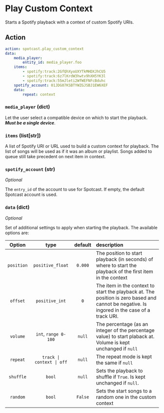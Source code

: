 # Play Custom Context

Starts a Spotify playback with a context of custom Spotify URIs.

## Action

```yaml
action: spotcast.play_custom_context
data:
    media_player:
        entity_id: media_player.foo
    items:
        - spotify:track:2GfQhXyoUXYTkMHDXJhCU5
        - spotify:track:6z7lKrdW3hwtv9hXH5YK3l
        - spotify:track:55mJleti2WfWEFNFcBduhc
    spotify_account: 01JDG07KSBTYWZGJSBJ1EW6XEF
    data:
        repeat: context
```

### `media_player` (dict)

Let the user select a compatible device on which to start the playback. **_Must be a single device_**.

### `items` (list[str])

A list of Spotify URI or URL used to build a custom context for playback. The list of songs will be used as if it was an album or playlist. Songs added to queue still take precedent on next item in context.

### `spotify_account` (str)

*Optional*

The `entry_id` of the account to use for Spotcast. If empty, the default Spotcast account is used.

### `data` (dict)

*Optional*

Set of additional settings to apply when starting the playback. The available options are:

| Option     | type                      | default | description                                                                                                                                 |
| :---:      | :---:                     | :---:   | :---                                                                                                                                        |
| `position` | `positive_float`          | `0.000` | The position to start playback (in seconds) of where to start the playback of the first item in the context                                 |
| `offset`   | `positive_int`            | `0`     | The item in the context to start the playback at. The position is zero based and cannot be negative. Is ingored in the case of a track URI. |
| `volume`   | `int`, `range 0-100`      | `null`  | The percentage (as an integer of the percentage value) to start plaback at. Volume is kept unchanged if `null`                              |
| `repeat`   | `track \| context \| off` | `null`  | The repeat mode is kept the same if `null`                                                                                                  |
| `shuffle`  | `bool`                    | `null`  | Sets the playback to shuffle if `True`. Is kept unchanged if `null`.                                                                        |
| `random`   | `bool`                    | `False` | Sets the start songs to a random one in the custom context                                                                                  |

